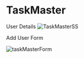 # TaskMaster
User Details
![TaskMasterSS](https://github.com/Azharr110/TaskMaster/assets/103418363/9a64f4a7-3fdd-4324-8a61-af3bb7795af6)

Add User Form

![taskMasterForm](https://github.com/Azharr110/TaskMaster/assets/103418363/5ed5857e-ec04-4c4a-98a1-4f9463b11e75)
